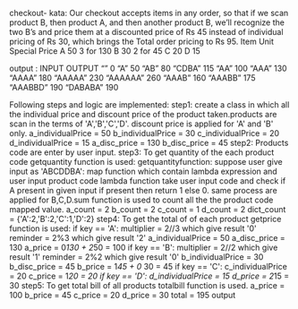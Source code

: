 checkout- kata:
Our checkout accepts items in any order, so that if we scan product B, then product
A, and then another product B, we’ll recognize the two B’s and price them at a
discounted price of Rs 45 instead of individual pricing of Rs 30, which brings the
Total order pricing to Rs 95.
Item Unit    Special Price
A     50       3 for 130
B     30       2 for 45
C     20
D     15

output :
INPUT        OUTPUT
“”             0
“A”           50
“AB”          80
“CDBA”       115
“AA”         100
“AAA”        130
“AAAA”       180
“AAAAA”      230
“AAAAAA”     260
“AAAB”       160
“AAABB”      175
“AAABBD”     190
“DABABA”     190

Following steps and logic are implemented:
step1: create a class in which all the individual price and discount price of the product taken.products
       are scan in the terms of 'A','B','C','D'. discount price is applied for 'A' and 'B' only.
         a_individualPrice = 50
         b_individualPrice = 30
         c_individualPrice = 20
         d_individualPrice = 15
         a_disc_price = 130
         b_disc_price = 45
step2: Products code are enter by user input.
step3: To get quantity of the each product code getquantity function is used:
       getquantityfunction:
       suppose user  give input as 'ABCDDBA':
       map function which contain lambda expression and user input product code
       lambda function take user input code and  check if  A present in  given input if present then return 1 else 0.
       same process are applied for B,C,D.sum function is used to count all the the product code mapped value.
       a_count = 2
       b_count = 2
       c_count = 1
       d_count = 2
       dict_count = {'A':2,'B':2,'C':1,'D':2}
step4: To get the total of of each product getprice function is used:
        if key == 'A':
         multiplier = 2//3 which give result '0'
         reminder = 2%3 which give result '2'
         a_individualPrice = 50
         a_disc_price = 130
         a_price = 0*130 + 2*50 = 100
        if key == 'B':
         multiplier = 2//2 which give result '1'
         reminder = 2%2 which give result '0'
         b_individualPrice = 30
         b_disc_price = 45
         b_price = 1*45 + 0* 30 = 45
        if key == 'C':
         c_individualPrice = 20
         c_price = 1*20 = 20
        if key == 'D':
         d_individualPrice = 15
         d_price = 2*15 = 30
step5: To get total bill of all products totalbill function is used.
        a_price = 100
        b_price = 45
        c_price = 20
        d_price = 30
        total = 195 output


